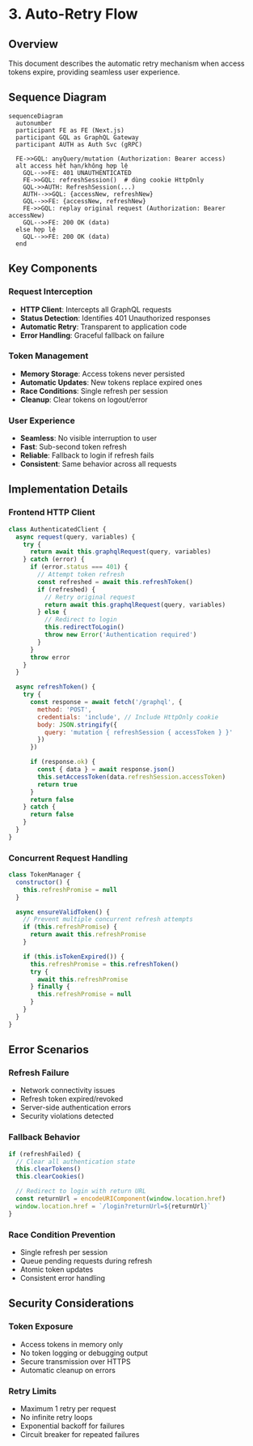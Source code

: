 # 3. Auto-Retry Flow

## Overview

This document describes the automatic retry mechanism when access tokens expire, providing seamless user experience.

## Sequence Diagram

```mermaid
sequenceDiagram
  autonumber
  participant FE as FE (Next.js)
  participant GQL as GraphQL Gateway
  participant AUTH as Auth Svc (gRPC)

  FE->>GQL: anyQuery/mutation (Authorization: Bearer access)
  alt access hết hạn/không hợp lệ
    GQL-->>FE: 401 UNAUTHENTICATED
    FE->>GQL: refreshSession()  # dùng cookie HttpOnly
    GQL->>AUTH: RefreshSession(...)
    AUTH-->>GQL: {accessNew, refreshNew}
    GQL-->>FE: {accessNew, refreshNew}
    FE->>GQL: replay original request (Authorization: Bearer accessNew)
    GQL-->>FE: 200 OK (data)
  else hợp lệ
    GQL-->>FE: 200 OK (data)
  end
```

## Key Components

### Request Interception
- **HTTP Client**: Intercepts all GraphQL requests
- **Status Detection**: Identifies 401 Unauthorized responses
- **Automatic Retry**: Transparent to application code
- **Error Handling**: Graceful fallback on failure

### Token Management
- **Memory Storage**: Access tokens never persisted
- **Automatic Updates**: New tokens replace expired ones
- **Race Conditions**: Single refresh per session
- **Cleanup**: Clear tokens on logout/error

### User Experience
- **Seamless**: No visible interruption to user
- **Fast**: Sub-second token refresh
- **Reliable**: Fallback to login if refresh fails
- **Consistent**: Same behavior across all requests

## Implementation Details

### Frontend HTTP Client
```javascript
class AuthenticatedClient {
  async request(query, variables) {
    try {
      return await this.graphqlRequest(query, variables)
    } catch (error) {
      if (error.status === 401) {
        // Attempt token refresh
        const refreshed = await this.refreshToken()
        if (refreshed) {
          // Retry original request
          return await this.graphqlRequest(query, variables)
        } else {
          // Redirect to login
          this.redirectToLogin()
          throw new Error('Authentication required')
        }
      }
      throw error
    }
  }

  async refreshToken() {
    try {
      const response = await fetch('/graphql', {
        method: 'POST',
        credentials: 'include', // Include HttpOnly cookie
        body: JSON.stringify({
          query: 'mutation { refreshSession { accessToken } }'
        })
      })

      if (response.ok) {
        const { data } = await response.json()
        this.setAccessToken(data.refreshSession.accessToken)
        return true
      }
      return false
    } catch {
      return false
    }
  }
}
```

### Concurrent Request Handling
```javascript
class TokenManager {
  constructor() {
    this.refreshPromise = null
  }

  async ensureValidToken() {
    // Prevent multiple concurrent refresh attempts
    if (this.refreshPromise) {
      return await this.refreshPromise
    }

    if (this.isTokenExpired()) {
      this.refreshPromise = this.refreshToken()
      try {
        await this.refreshPromise
      } finally {
        this.refreshPromise = null
      }
    }
  }
}
```

## Error Scenarios

### Refresh Failure
- Network connectivity issues
- Refresh token expired/revoked
- Server-side authentication errors
- Security violations detected

### Fallback Behavior
```javascript
if (refreshFailed) {
  // Clear all authentication state
  this.clearTokens()
  this.clearCookies()

  // Redirect to login with return URL
  const returnUrl = encodeURIComponent(window.location.href)
  window.location.href = `/login?returnUrl=${returnUrl}`
}
```

### Race Condition Prevention
- Single refresh per session
- Queue pending requests during refresh
- Atomic token updates
- Consistent error handling

## Security Considerations

### Token Exposure
- Access tokens in memory only
- No token logging or debugging output
- Secure transmission over HTTPS
- Automatic cleanup on errors

### Retry Limits
- Maximum 1 retry per request
- No infinite retry loops
- Exponential backoff for failures
- Circuit breaker for repeated failures